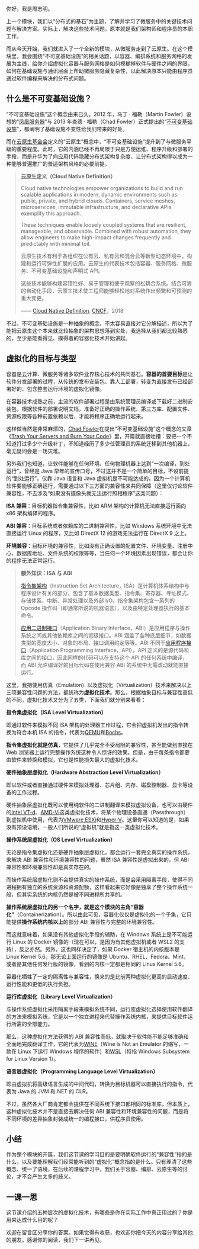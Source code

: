 你好，我是周志明。

上一个模块，我们以“分布式的基石”为主题，了解并学习了微服务中的关键技术问题与解决方案。实际上，解决这些技术问题，原本就是我们架构师和程序员的本职工作。

而从今天开始，我们就进入了一个全新的模块，从微服务走到了云原生。在这个模块里，我会围绕“不可变基础设施”的相关话题，以容器、编排系统和服务网格的发展为主线，给你介绍虚拟化容器与服务网格是如何模糊掉软件与硬件之间的界限，如何在基础设施与通讯层面上帮助微服务隐藏复杂性，以此解决原本只能由程序员通过软件编程来解决的分布式问题。

## 什么是不可变基础设施？

“不可变基础设施”这个概念由来已久。2012 年，马丁 · 福勒（Martin Fowler）设想的“[凤凰服务器](https://martinfowler.com/bliki/PhoenixServer.html)”与 2013 年查德 · 福勒（Chad Fowler）正式提出的“[不可变基础设施](http://chadfowler.com/2013/06/23/immutable-deployments.html)”，都阐明了基础设施不变性给我们带来的好处。

而在[云原生基金会](https://en.wikipedia.org/wiki/Cloud_Native_Computing_Foundation)定义的“云原生”概念中，“不可变基础设施”提升到了与微服务平级的重要程度。此时，它的内涵已经不再局限于只是方便运维、程序升级和部署的手段，而是升华为了向应用代码隐藏分布式架构复杂度、让分布式架构得以成为一种能够普遍推广的普适架构风格的必要前提。

>**云原生定义（Cloud Native Definition）**
>
>Cloud native technologies empower organizations to build and run scalable applications in modern, dynamic environments such as public, private, and hybrid clouds. Containers, service meshes, microservices, immutable infrastructure, and declarative APIs exemplify this approach.
>
>These techniques enable loosely coupled systems that are resilient, manageable, and observable. Combined with robust automation, they allow engineers to make high-impact changes frequently and predictably with minimal toil.
>
>云原生技术有利于各组织在公有云、私有云和混合云等新型动态环境中，构建和运行可弹性扩展的应用。云原生的代表技术包括容器、服务网格、微服务、不可变基础设施和声明式 API。
>
>这些技术能够构建容错性好、易于管理和便于观察的松耦合系统。结合可靠的自动化手段，云原生技术使工程师能够轻松地对系统作出频繁和可预测的重大变更。
>
>—— [Cloud Native Definition](https://github.com/cncf/toc/blob/main/DEFINITION.md), [CNCF](https://www.cncf.io/)，2018

不过，不可变基础设施是一种抽象的概念，不太容易直接对它分解描述，所以为了能把云原生这个本来就比较抽象的架构思想落到实处，我选择从我们都比较熟悉的，至少是能看得见、摸得着的容器化技术开始讲起。

## 虚拟化的目标与类型

容器是云计算、微服务等诸多软件业界核心技术的共同基石。**容器的首要目标**是让软件分发部署的过程，从传统的发布安装包、靠人工部署，转变为直接发布已经部署好的、包含整套运行环境的虚拟化镜像。

在容器技术成熟之前，主流的软件部署过程是由系统管理员编译或下载好二进制安装包，根据软件的部署说明文档，准备好正确的操作系统、第三方库、配置文件、资源权限等各种前置依赖以后，才能将程序正确地运行起来。

这样做当然是非常麻烦的，[Chad Fowler](http://chadfowler.com/)在提出“不可变基础设施”这个概念的文章《[Trash Your Servers and Burn Your Code](http://chadfowler.com/2013/06/23/immutable-deployments.html)》里，开篇就直接吐槽：要把一个不知道打过多少个升级补丁，不知道经历了多少任管理员的系统迁移到其他机器上，毫无疑问会是一场灾难。

另外我们也知道，让软件能够在任何环境、任何物理机器上达到“一次编译，到处运行”，曾经是 Java 早年的宣传口号，不过这并不是一个简单的目标，不设前提的“到处运行”，仅靠 Java 语言和 Java 虚拟机是不可能达成的。因为一个计算机软件要能够正确运行，需要通过以下三方面的兼容性来共同保障（这里仅讨论软件兼容性，不去涉及“如果没有摄像头就无法运行照相程序”这类问题）：

**ISA 兼容**：目标机器指令集兼容性，比如 ARM 架构的计算机无法直接运行面向 x86 架构编译的程序。

**ABI 兼容**：目标系统或者依赖库的二进制兼容性，比如 Windows 系统环境中无法直接运行 Linux 的程序，又比如 DirectX 12 的游戏无法运行在 DirectX 9 之上。

**环境兼容**：目标环境的兼容性，比如没有正确设置的配置文件、环境变量、注册中心、数据库地址、文件系统的权限等等，当任何一个环境因素出现错误，都会让你的程序无法正常运行。

>**额外知识：ISA 与 ABI**
>
>[指令集架构](https://en.wikipedia.org/wiki/Instruction_set_architecture)（Instruction Set Architecture，ISA）是计算机体系结构中与程序设计有关的部分，包含了基本数据类型、指令集、寄存器、寻址模式、存储体系、中断、异常处理以及外部 I/O。指令集架构包含一系列的 Opcode 操作码（即通常所说的机器语言），以及由特定处理器执行的基本命令。
>
>[应用二进制接口](https://en.wikipedia.org/wiki/Application_binary_interface)（Application Binary Interface，ABI）是应用程序与操作系统之间或其他依赖库之间的低级接口。ABI 涵盖了各种底层细节，如数据类型的宽度大小、对象的布局、接口调用约定等等。ABI 不同于[应用程序接口](https://en.wikipedia.org/wiki/API)（Application Programming Interface，API），API 定义的是源代码和库之间的接口，因此同样的代码可以在支持这个 API 的任何系统中编译，而 ABI 允许编译好的目标代码在使用兼容 ABI 的系统中无需改动就能直接运行。

这里，我把使用仿真（Emulation）以及虚拟化（Virtualization）技术来解决以上三项兼容性问题的方法，都统称为**虚拟化技术**。那么，根据抽象目标与兼容性高低的不同，虚拟化技术又分为了五类，下面我们就分别来看看：

**指令集虚拟化（ISA Level Virtualization）**

即通过软件来模拟不同 ISA 架构的处理器工作过程，它会把虚拟机发出的指令转换为符合本机 ISA 的指令，代表为[QEMU](https://www.qemu.org/)和[Bochs](https://bochs.sourceforge.io/)。

**指令集虚拟化就是仿真**，它提供了几乎完全不受局限的兼容性，甚至能做到直接在 Web 浏览器上运行完整操作系统这种令人惊讶的效果。但是，由于每条指令都要由软件来转换和模拟，它也是性能损失最大的虚拟化技术。

**硬件抽象层虚拟化（Hardware Abstraction Level Virtualization）**

即以软件或者直接通过硬件来模拟处理器、芯片组、内存、磁盘控制器、显卡等设备的工作过程。

硬件抽象层虚拟化既可以使用纯软件的二进制翻译来模拟虚拟设备，也可以由硬件的[Intel VT-d](https://en.wikipedia.org/wiki/X86_virtualization#Intel-VT-d)、[AMD-Vi](https://en.wikipedia.org/wiki/X86_virtualization#AMD_virtualization_(AMD-V))这类虚拟化技术，将某个物理设备直通（Passthrough）到虚拟机中使用，代表为[VMware ESXi](https://www.vmware.com/)和[Hyper-V](https://learn.microsoft.com/en-us/virtualization/hyper-v-on-windows/about/)。这里你可以知道的是，如果没有预设语境，一般人们所说的“虚拟机”就是指这一类虚拟化技术。

**操作系统层虚拟化（OS Level Virtualization）**

无论是指令集虚拟化还是硬件抽象层虚拟化，都会运行一套完全真实的操作系统，来解决 ABI 兼容性和环境兼容性的问题，虽然 ISA 兼容性是虚拟出来的，但 ABI 兼容性和环境兼容性却是真实存在的。

而操作系统层虚拟化则不会提供真实的操作系统，而是会采用隔离手段，使得不同进程拥有独立的系统资源和资源配额，这样看起来它好像是独享了整个操作系统一般，但其实系统的内核仍然是被不同进程所共享的。

**操作系统层虚拟化的另一个名字，就是这个模块的主角“容器化”**（Containerization）。所以由此可见，容器化仅仅是虚拟化的一个子集，它只能提供**操作系统内核以上**的部分 ABI 兼容性与完整的环境兼容性。

而这就意味着，如果没有其他虚拟化手段的辅助，在 Windows 系统上是不可能运行 Linux 的 Docker 镜像的（现在可以，是因为有其他虚拟机或者 WSL2 的支持），反之亦然。另外，这也同样决定了，如果 Docker 宿主机的内核版本是 Linux Kernel 5.6，那无论上面运行的镜像是 Ubuntu、RHEL、Fedora、Mint，或者是其他任何发行版的镜像，看到的内核一定都是相同的 Linux Kernel 5.6。

容器化牺牲了一定的隔离性与兼容性，换来的是比前两种虚拟化更高的启动速度、运行性能和更低的执行负担。

**运行库虚拟化（Library Level Virtualization）**

与操作系统虚拟化采用隔离手段来模拟系统不同，运行库虚拟化选择使用软件翻译的方法来模拟系统，它是以一个独立进程来代替操作系统内核，来提供目标软件运行所需的全部能力。

那么，这种虚拟化方法获得的 ABI 兼容性高低，就取决于软件能不能足够准确和全面地完成翻译工作，它的代表为[WINE](https://www.winehq.org/)（Wine Is Not an Emulator 的缩写，一款在 Linux 下运行 Windows 程序的软件）和[WSL](https://learn.microsoft.com/en-us/windows/wsl/about)（特指 Windows Subsystem for Linux Version 1）。

**语言层虚拟化（Programming Language Level Virtualization）**

即由虚拟机将高级语言生成的中间代码，转换为目标机器可以直接执行的指令，代表为 Java 的 JVM 和.NET 的 CLR。

不过，虽然各大厂商肯定都会提供在不同系统下接口都相同的标准库，但本质上，这种虚拟化技术并不是直接去解决任何 ABI 兼容性和环境兼容性的问题，而是将不同环境的差异抽象封装成统一的编程接口，供程序员使用。

## 小结

作为整个模块的开篇，我们这节课的学习目的是要明确软件运行的“兼容性”指的是什么，以及要能理解我们经常能听到的“虚拟化”概念指的是什么。只有理清了这些概念、统一了语境，在后续的课程学习中，我们关于容器、编排、云原生等的讨论，才不会产生太多的歧义。

## 一课一思

这节课介绍的五种层次的虚拟化技术，有哪些是你在实际工作中真正用过的？你是用来达成什么目的呢？

欢迎在留言区分享你的答案。如果觉得有收获，也欢迎你把今天的内容分享给其他的朋友。感谢你的阅读，我们下一讲再见。